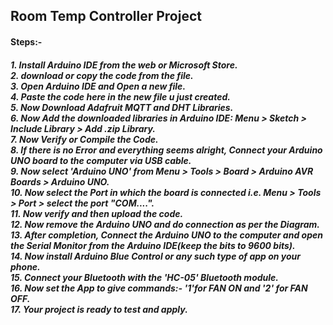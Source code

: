 <h2>Room Temp Controller Project</h2>
<h4>Steps:-</h4>
<h5>1. Install Arduino IDE from the web or Microsoft Store.<br>
2. download or copy the code from the file.<br>
3. Open Arduino IDE and Open a new file.<br>
4. Paste the code here in the new file u just created.<br>
5. Now Download Adafruit MQTT and DHT Libraries.<br>
6. Now Add the downloaded libraries in Arduino IDE: Menu > Sketch > Include Library > Add .zip Library.<br>
7. Now Verify or Compile the Code.<br>
8. If there is no Error and everything seems alright, Connect your Arduino UNO board to the computer via USB cable.<br>
9. Now select 'Arduino UNO' from Menu > Tools > Board > Arduino AVR Boards > Arduino UNO.<br>
10. Now select the Port in which the board is connected i.e. Menu > Tools > Port > select the port "COM....".<br>
11. Now verify and then upload the code.<br>
12. Now remove the Arduino UNO and do connection as per the Diagram.<br>
13. After completion, Connect the Arduino UNO to the computer and open the Serial Monitor from the Arduino IDE(keep the bits to 9600 bits).<br>
14. Now install Arduino Blue Control or any such type of app on your phone.<br>
15. Connect your Bluetooth with the 'HC-05' Bluetooth module.<br>
16. Now set the App to give commands:- '1'for FAN ON and '2' for FAN OFF.<br>
17. Your project is ready to test and apply.</h5>
